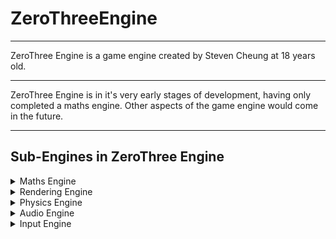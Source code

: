 # ZeroThreeEngine

---

ZeroThree Engine is a game engine created by Steven Cheung at 18 years old.

---

ZeroThree Engine is in it's very early stages of development, having only completed a maths engine. Other aspects of the game engine would come in the future.

---

## Sub-Engines in ZeroThree Engine
<details>
<summary>Maths Engine</summary>

Complete

</details>

<details>
<summary>Rendering Engine</summary>

Incomplete

</details>

<details>
<summary>Physics Engine</summary>

Incomplete

</details>

<details>
<summary>Audio Engine</summary>

Incomplete

</details>

<details>
<summary>Input Engine</summary>

Incomplete

</details>